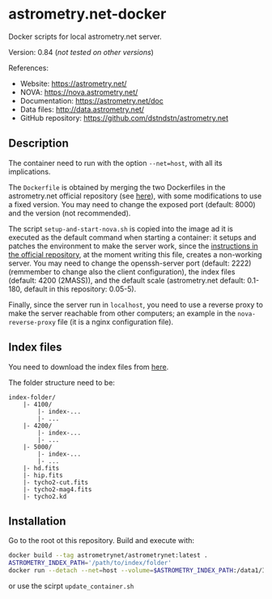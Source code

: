 # astrometry.net-docker

Docker scripts for local astrometry.net server.

Version: 0.84 (_not tested on other versions_)

References:

- Website: <https://astrometry.net/>
- NOVA: <https://nova.astrometry.net/>
- Documentation: <https://astrometry.net/doc>
- Data files: <http://data.astrometry.net/>
- GitHub repository: <https://github.com/dstndstn/astrometry.net>

## Description

The container need to run with the option `--net=host`, with all its implications.

The `Dockerfile` is obtained by merging the two Dockerfiles in the astrometry.net official repository (see [here](https://github.com/dstndstn/astrometry.net/tree/0.84/docker)), with some modifications to use a fixed version. You may need to change the exposed port (default: 8000) and the version (not recommended).

The script `setup-and-start-nova.sh` is copied into the image ad it is executed as the default command when starting a container: it setups and patches the environment to make the server work, since the [instructions in the official repository](https://github.com/dstndstn/astrometry.net/blob/0.84/docker/README.md), at the moment writing this file, creates a non-working server. You may need to change the openssh-server port (default: 2222) (remmember to change also the client configuration), the index files (default: 4200 (2MASS)), and the default scale (astrometry.net default: 0.1-180, default in this repository: 0.05-5).

Finally, since the server run in `localhost`, you need to use a reverse proxy to make the server reachable from other computers; an example in the `nova-reverse-proxy` file (it is a nginx configuration file).

## Index files

You need to download the index files from [here](http://data.astrometry.net/).

The folder structure need to be:

```tree
index-folder/
    |- 4100/
        |- index-...
        |- ...
    |- 4200/
        |- index-...
        |- ...
    |- 5000/
        |- index-...
        |- ...
    |- hd.fits
    |- hip.fits
    |- tycho2-cut.fits
    |- tycho2-mag4.fits
    |- tycho2.kd
```

## Installation

Go to the root ot this repository. Build and execute with:

```bash
docker build --tag astrometrynet/astrometrynet:latest .
ASTROMETRY_INDEX_PATH='/path/to/index/folder'
docker run --detach --net=host --volume=$ASTROMETRY_INDEX_PATH:/data1/INDEXES --name=astrometrynet --restart=always astrometrynet/astrometrynet
```

or use the scirpt `update_container.sh`
